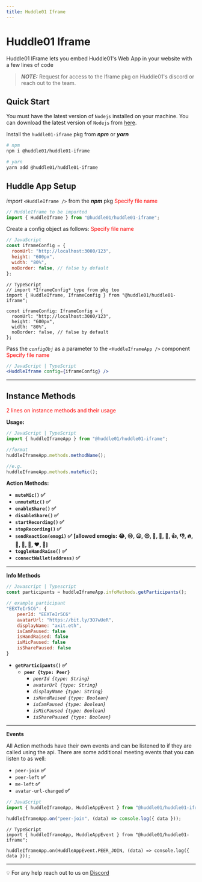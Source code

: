 ```yaml
---
title: Huddle01 Iframe
---
```


# Huddle01 Iframe

Huddle01 IFrame lets you embed Huddle01's Web App in your website with a few lines of code

> **_NOTE:_** Request for access to the Iframe pkg on Huddle01's discord or reach out to the team.

## Quick Start

You must have the latest version of `Nodejs` installed on your machine. You can download the latest version of `Nodejs` from [here](https://nodejs.org/en/download/).

Install the `huddle01-iframe` pkg from **_npm_** or **_yarn_**

```bash
# npm
npm i @huddle01/huddle01-iframe

# yarn
yarn add @huddle01/huddle01-iframe
```

## **Huddle App Setup**

_import_ `<HuddleIframe />` from the **_npm_** pkg <font color='red'> Specify file name</font>

```jsx
// HuddleIframe to be imported
import { HuddleIframe } from "@huddle01/huddle01-iframe";
```

Create a config object as follows: <font color='red'> Specify file name</font>

```jsx
// JavaScript
const iframeConfig = {
  roomUrl: "http://localhost:3000/123",
  height: "600px",
  width: "80%",
  noBorder: false, // false by default
};
```

```tsx
// TypeScript
// import *IframeConfig* type from pkg too
import { HuddleIframe, IframeConfig } from "@huddle01/huddle01-iframe";

const iframeConfig: IframeConfig = {
  roomUrl: "http://localhost:3000/123",
  height: "600px",
  width: "80%",
  noBorder: false, // false by default
};
```

Pass the _`configObj`_ as a parameter to the `<HuddleIframeApp />` component <font color='red'> Specify file name</font>

```jsx
// JavaScript | TypeScript
<HuddleIframe config={iframeConfig} />
```

---

## Instance Methods

<font color='red'> 2 lines on instance methods and their usage</font>

**Usage:**

```jsx
// JavaScript | TypeScript
import { huddleIframeApp } from "@huddle01/huddle01-iframe";

//format
huddleIframeApp.methods.methodName();

//e.g.
huddleIframeApp.methods.muteMic();
```

**Action Methods:**

- **`muteMic()` ✅**
- **`unmuteMic()` ✅**
- **`enableShare()` ✅**
- **`disableShare()` ✅**
- **`startRecording()` ✅**
- **`stopRecording()` ✅**
- **`sendReaction(emogi)` ✅**
  **[allowed emogis: 😂, 😢, 😦, 😍, 🤔, 👀, 🙌, 👍, 👎, 🔥, 🍻, 🚀, 🎉, ❤️, 💯]**
- **`toggleHandRaise()` ✅**
- **`connectWallet(address)` ✅**

---

**Info Methods**

```jsx
// Javascript | Typescript
const participants = huddleIframeApp.infoMethods.getParticipants();
```

```jsx
// example participant
"EEXTeIr5C6": {
	peerId: "EEXTeIr5C6"
	avatarUrl: "https://bit.ly/3O7wUeR",
	displayName: "axit.eth",
	isCamPaused: false
	isHandRaised: false
	isMicPaused: false
	isSharePaused: false
}
```

- **`getParticipants()` ✅**
  - **`peer {type: Peer}`**
    - _`peerId {type: String}`_
    - _`avatarUrl {type: String}`_
    - _`displayName {type: String}`_
    - _`isHandRaised {type: Boolean}`_
    - _`isCamPaused {type: Boolean}`_
    - _`isMicPaused {type: Boolean}`_
    - _`isSharePaused {type: Boolean}`_

---

**Events**

All Action methods have their own events and can be listened to if they are called using the api.
There are some additional meeting events that you can listen to as well:

- `peer-join` **✅**
- `peer-left` **✅**
- `me-left` **✅**
- `avatar-url-changed` **✅**

```jsx
// JavaScript
import { huddleIframeApp, HuddleAppEvent } from "@huddle01/huddle01-iframe";

huddleIframeApp.on("peer-join", (data) => console.log({ data }));
```

```tsx
// TypeScript
import { huddleIframeApp, HuddleAppEvent } from "@huddle01/huddle01-iframe";

huddleIframeApp.on(HuddleAppEvent.PEER_JOIN, (data) => console.log({ data }));
```

---

💡 For any help reach out to us on
[Discord](https://discord.com/invite/EYqfS32jYc)

